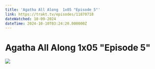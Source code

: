 ```yaml
---
title: 'Agatha All Along  1x05 "Episode 5"' 
link: https://trakt.tv/episodes/11870718
dateWatched: 10-09-2024
dateTime: 2024-10-10T03:24:20.000000Z
---
```

# Agatha All Along  1x05 "Episode 5"

![](https://walter-r2.trakt.tv/images/episodes/011/870/718/screenshots/thumb/da168fd9d7.jpg)